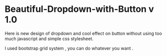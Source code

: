 # Beautiful-Dropdown-with-Button v 1.0

Here is new design of dropdown and cool effect on button without using too much javascript and simple css stylesheet.

I used bootstrap grid system , you can do whatever you want .


